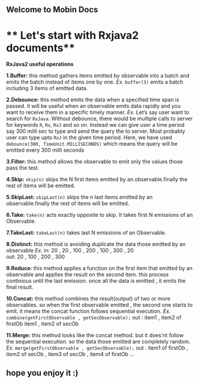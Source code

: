 ## Welcome to Mobin Docs





** Let's start with Rxjava2 documents**
=========

**RxJava2 useful operations**



**1.Buffer:** this method gathers items emitted by observable into a batch and emits the batch instead of items one by one. *Ex.* `buffer(3)` emits a batch including 3 items of emitted data.

**2.Debounce:** this method emits the data when a specified time span is passed. it will be useful when an observable emits data rapidly and you want to receive them in a specific timely manner. *Ex.* Let’s say user want to search for `RxJava`. Without debounce, there would be multiple calls to server for keywords `R`, `Rx`, `RxJ` and so on. Instead we can give user a time period say 300 milli sec to type and send the query the to server. Most probably user can type upto `RxJ` in the given time period.
Here, we have used `debounce(300, TimeUnit.MILLISECONDS)` which means the query will be emitted every 300 milli seconds

**3.Filter:** this method allows the observable to emit only the values those pass the test. 

**4.Skip:** `skip(n)` skips the N first items emitted by an observable.finally the rest of items will be emitted.

**5.SkipLast:** `skipLast(n)` skips the n last items emitted by an observable.finally the rest of items will be emitted.

**6.Take:** `take(n)` acts exactly opposite to skip. It takes first N emissions of an Observable.

**7.TakeLast:** `takeLast(n)` takes last N emissions of an Observable.

**8.Distinct:** this method is avoiding duplicate the data those emitted by an observable *Ex.* 
in: 20 , 20 , 100 , 200 , 100 , 300 , 20   
out: 20 , 100 , 200 , 300

**9.Reduce:** this method applies a function on the first item that emitted by an observable and applies the result on the second item. this process continious until the last emission. once all the data is emitted , it emits the final result.

**10.Concat:** this method combines the result(output) of two or more observables. so when the first observable emitted , the second one starts to emit. it means the concat function follows sequential execution.
*Ex.* 
`combine(getFirstObservable , getSecObservable);`
out : item1 , item2 of firstOb
item1 , item2 of secOb

**11.Merge:** this method looks like the concat method. but it does'nt follow the sequential execution. so the data those emitted are completely random.
*Ex.* 
`merge(getFirstObservable , getSecObservable);`
out : item1 of firstOb ,  item2 of secOb , item3 of secOb , item4 of firstOb ...


## hope you enjoy it :)

